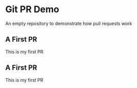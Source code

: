 # Git PR Demo

An empty repository to demonstrate how pull requests work

## A First PR
This is my first PR
## A First PR
This is my first PR
